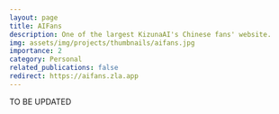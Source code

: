 ```yaml
---
layout: page
title: AIFans
description: One of the largest KizunaAI's Chinese fans' website.
img: assets/img/projects/thumbnails/aifans.jpg
importance: 2
category: Personal
related_publications: false
redirect: https://aifans.zla.app
---
```


TO BE UPDATED
